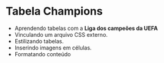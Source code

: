 # Tabela Champions

 * Aprendendo tabelas com a **Liga dos campeões da UEFA**
 * Vinculando um arquivo CSS externo.
 * Estilizando tabelas.
 * Inserindo imagens em células.
 * Formatando conteúdo
 

 
